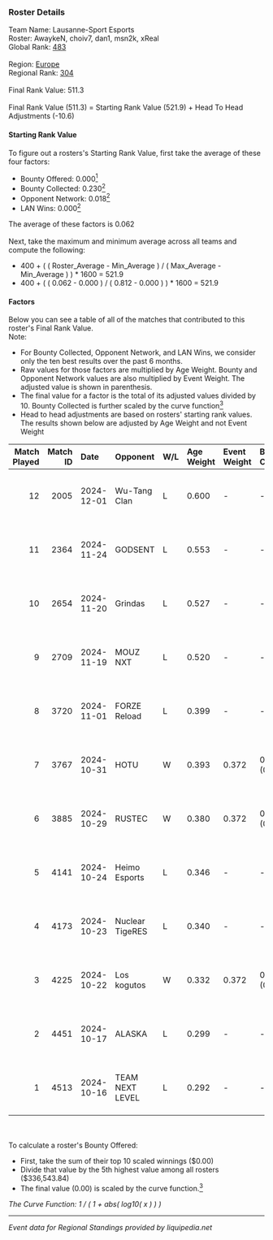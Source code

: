 ### Roster Details<br />
Team Name: Lausanne-Sport Esports<br />
Roster: AwaykeN, choiv7, dan1, msn2k, xReal<br />
Global Rank: [483](../../standings_global_2025_03_01.md)<br />
<br />
Region: [Europe]( ../../standings_europe_2025_03_01.md)<br />
Regional Rank: [304]( ../../standings_europe_2025_03_01.md)<br />
<br />
Final Rank Value:  511.3<br />
<br />
Final Rank Value (511.3) = Starting Rank Value (521.9) + Head To Head Adjustments (-10.6)<br />

#### Starting Rank Value<br />
To figure out a rosters's Starting Rank Value, first take the average of these four factors:<br />
- Bounty Offered: 0.000[<sup>1</sup>](#table2)
- Bounty Collected: 0.230[<sup>2</sup>](#table1)
- Opponent Network: 0.018[<sup>2</sup>](#table1)
- LAN Wins: 0.000[<sup>2</sup>](#table1)

The average of these factors is 0.062<br />
<br />
Next, take the maximum and minimum average across all teams and compute the following:<br />
- 400 + ( ( Roster_Average - Min_Average ) / ( Max_Average - Min_Average ) ) * 1600 = 521.9
- 400 + ( ( 0.062 - 0.000 ) / ( 0.812 - 0.000 ) ) * 1600 = 521.9


#### Factors<br />
Below you can see a table of all of the matches that contributed to this roster's Final Rank Value.<br />
Note:<br />

- For Bounty Collected, Opponent Network, and LAN Wins, we consider only the ten best results over the past 6 months.
- Raw values for those factors are multiplied by Age Weight. Bounty and Opponent Network values are also multiplied by Event Weight. The adjusted value is shown in parenthesis.
- The final value for a factor is the total of its adjusted values divided by 10. Bounty Collected is further scaled by the curve function[<sup>3</sup>](#curveFunction)
- Head to head adjustments are based on rosters' starting rank values. The results shown below are adjusted by Age Weight and not Event Weight
<span id="table1"></span><br />


| Match Played | Match ID | Date       | Opponent        | W/L | Age Weight | Event Weight | Bounty Collected | Opponent Network | LAN Wins  | H2H Adj. | Roster                              |
| -: | -: | :- | :- | :- | :- | :- | :- | :- | :- | -: | :- |
|           12 |     2005 | 2024-12-01 | Wu-Tang Clan    | L   | 0.600      | -            | -                | -                | -         |    -6.32 | AwaykeN, choiv7, dan1, msn2k, xReal |
|           11 |     2364 | 2024-11-24 | GODSENT         | L   | 0.553      | -            | -                | -                | -         |    -5.28 | AwaykeN, choiv7, dan1, msn2k, xReal |
|           10 |     2654 | 2024-11-20 | Grindas         | L   | 0.527      | -            | -                | -                | -         |    -7.92 | AwaykeN, choiv7, dan1, msn2k, xReal |
|            9 |     2709 | 2024-11-19 | MOUZ NXT        | L   | 0.520      | -            | -                | -                | -         |    -7.08 | AwaykeN, choiv7, dan1, msn2k, xReal |
|            8 |     3720 | 2024-11-01 | FORZE Reload    | L   | 0.399      | -            | -                | -                | -         |    -1.92 | AwaykeN, choiv7, dan1, msn2k, xReal |
|            7 |     3767 | 2024-10-31 | HOTU            | W   | 0.393      | 0.372        | 0.003 (0.000)    | 0.621 (0.091)    | 0 (0.000) |     8.96 | AwaykeN, choiv7, dan1, msn2k, xReal |
|            6 |     3885 | 2024-10-29 | RUSTEC          | W   | 0.380      | 0.372        | 0.000 (0.000)    | 0.097 (0.014)    | 0 (0.000) |     6.42 | AwaykeN, choiv7, dan1, msn2k, xReal |
|            5 |     4141 | 2024-10-24 | Heimo Esports   | L   | 0.346      | -            | -                | -                | -         |    -2.38 | AwaykeN, choiv7, dan1, msn2k, xReal |
|            4 |     4173 | 2024-10-23 | Nuclear TigeRES | L   | 0.340      | -            | -                | -                | -         |    -1.59 | AwaykeN, choiv7, dan1, msn2k, xReal |
|            3 |     4225 | 2024-10-22 | Los kogutos     | W   | 0.332      | 0.372        | 0.032 (0.004)    | 0.597 (0.074)    | 0 (0.000) |     9.67 | AwaykeN, choiv7, dan1, msn2k, xReal |
|            2 |     4451 | 2024-10-17 | ALASKA          | L   | 0.299      | -            | -                | -                | -         |    -0.40 | AwaykeN, choiv7, dan1, msn2k, xReal |
|            1 |     4513 | 2024-10-16 | TEAM NEXT LEVEL | L   | 0.292      | -            | -                | -                | -         |    -2.73 | AwaykeN, choiv7, dan1, msn2k, xReal |

<br />
<span id="table2"></span><br />
To calculate a roster's Bounty Offered:<br />

- First, take the sum of their top 10 scaled winnings ($0.00)
- Divide that value by the 5th highest value among all rosters ($336,543.84)
- The final value (0.00) is scaled by the curve function.[<sup>3</sup>](#curveFunction)

<span id="curveFunction"></span>_The Curve Function: 1 / ( 1 + abs( log10( x ) ) )_<br />

---
_Event data for Regional Standings provided by liquipedia.net_<br />
